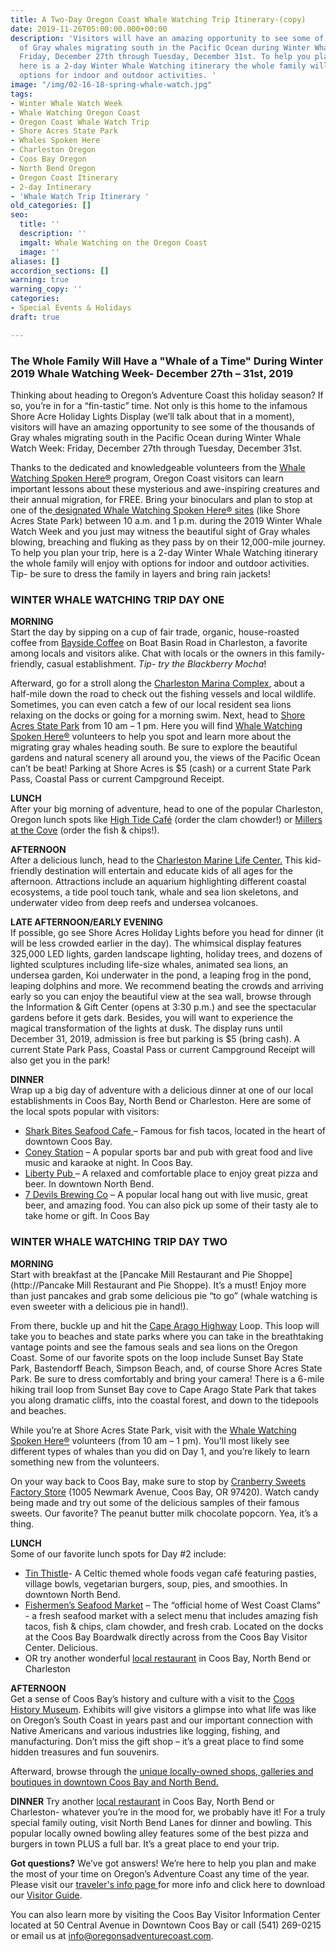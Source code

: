 ```yaml
---
title: A Two-Day Oregon Coast Whale Watching Trip Itinerary-(copy)
date: 2019-11-26T05:00:00.000+00:00
description: 'Visitors will have an amazing opportunity to see some of the thousands
  of Gray whales migrating south in the Pacific Ocean during Winter Whale Watch Week:
  Friday, December 27th through Tuesday, December 31st. To help you plan your trip,
  here is a 2-day Winter Whale Watching itinerary the whole family will enjoy with
  options for indoor and outdoor activities. '
image: "/img/02-16-18-spring-whale-watch.jpg"
tags:
- Winter Whale Watch Week
- Whale Watching Oregon Coast
- Oregon Coast Whale Watch Trip
- Shore Acres State Park
- Whales Spoken Here
- Charleston Oregon
- Coos Bay Oregon
- North Bend Oregon
- Oregon Coast Itinerary
- 2-day Intinerary
- 'Whale Watch Trip Itinerary '
old_categories: []
seo:
  title: ''
  description: ''
  imgalt: Whale Watching on the Oregon Coast
  image: ''
aliases: []
accordion_sections: []
warning: true
warning_copy: ''
categories:
- Special Events & Holidays
draft: true

---
```

### The Whole Family Will Have a "Whale of a Time" During Winter 2019 Whale Watching Week- December 27th – 31st, 2019

Thinking about heading to Oregon’s Adventure Coast this holiday season? If so, you’re in for a “fin-tastic” time. Not only is this home to the infamous Shore Acre Holiday Lights Display (we’ll talk about that in a moment), visitors will have an amazing opportunity to see some of the thousands of Gray whales migrating south in the Pacific Ocean during Winter Whale Watch Week: Friday, December 27th through Tuesday, December 31st.

Thanks to the dedicated and knowledgeable volunteers from the [Whale Watching Spoken Here®](https://oregonstateparks.org/index.cfm?do=thingstodo.dsp_whalewatching) program, Oregon Coast visitors can learn important lessons about these mysterious and awe-inspiring creatures and their annual migration, for FREE. Bring your binoculars and plan to stop at one of the[ designated Whale Watching Spoken Here® sites](https://www.google.com/maps/d/viewer?hl=en&t=m&msa=0&z=7&source=embed&ie=UTF8&mid=zweC21xpv7NQ.krK2xC0y40W4) (like Shore Acres State Park) between 10 a.m. and 1 p.m. during the 2019 Winter Whale Watch Week and you just may witness the beautiful sight of Gray whales blowing, breaching and fluking as they pass by on their 12,000-mile journey. To help you plan your trip, here is a 2-day Winter Whale Watching itinerary the whole family will enjoy with options for indoor and outdoor activities. Tip- be sure to dress the family in layers and bring rain jackets!

### WINTER WHALE WATCHING TRIP DAY ONE

**MORNING**  
Start the day by sipping on a cup of fair trade, organic, house-roasted coffee from [Bayside Coffee](https://www.facebook.com/coos.baysidecoffee) on Boat Basin Road in Charleston, a favorite among locals and visitors alike. Chat with locals or the owners in this family-friendly, casual establishment. _Tip- try the Blackberry Mocha_!

Afterward, go for a stroll along the [Charleston Marina Complex](https://www.portofcoosbay.com/marinahome), about a half-mile down the road to check out the fishing vessels and local wildlife. Sometimes, you can even catch a few of our local resident sea lions relaxing on the docks or going for a morning swim. Next, head to [Shore Acres State Park](https://oregonstateparks.org/index.cfm?do=parkPage.dsp_parkPage&parkId=68) from 10 am – 1 pm. Here you will find [Whale Watching Spoken Here®](https://oregonstateparks.org/index.cfm?do=thingstodo.dsp_whalewatching) volunteers to help you spot and learn more about the migrating gray whales heading south. Be sure to explore the beautiful gardens and natural scenery all around you, the views of the Pacific Ocean can’t be beat! Parking at Shore Acres is $5 (cash) or a current State Park Pass, Coastal Pass or current Campground Receipt.

**LUNCH**  
After your big morning of adventure, head to one of the popular Charleston, Oregon lunch spots like [High Tide Café](http://hightidecafeoregon.com/) (order the clam chowder!) or [Millers at the Cove](https://www.millersatthecove.rocks/) (order the fish & chips!).

**AFTERNOON**  
After a delicious lunch, head to the [Charleston Marine Life Center.](http://www.charlestonmarinelifecenter.com/) This kid-friendly destination will entertain and educate kids of all ages for the afternoon. Attractions include an aquarium highlighting different coastal ecosystems, a tide pool touch tank, whale and sea lion skeletons, and underwater video from deep reefs and undersea volcanoes.

**LATE AFTERNOON/EARLY EVENING**  
If possible, go see Shore Acres Holiday Lights before you head for dinner (it will be less crowded earlier in the day). The whimsical display features 325,000 LED lights, garden landscape lighting, holiday trees, and dozens of lighted sculptures including life-size whales, animated sea lions, an undersea garden, Koi underwater in the pond, a leaping frog in the pond, leaping dolphins and more. We recommend beating the crowds and arriving early so you can enjoy the beautiful view at the sea wall, browse through the Information & Gift Center (opens at 3:30 p.m.) and see the spectacular gardens before it gets dark. Besides, you will want to experience the magical transformation of the lights at dusk. The display runs until December 31, 2019, admission is free but parking is $5 (bring cash). A current State Park Pass, Coastal Pass or current Campground Receipt will also get you in the park!

**DINNER**  
Wrap up a big day of adventure with a delicious dinner at one of our local establishments in Coos Bay, North Bend or Charleston. Here are some of the local spots popular with visitors:

* [Shark Bites Seafood Cafe ](https://www.facebook.com/sharkbitesseafoodcafe/)– Famous for fish tacos, located in the heart of downtown Coos Bay.
* [Coney Station](https://www.facebook.com/ConeyStation/) – A popular sports bar and pub with great food and live music and karaoke at night. In Coos Bay.
* [Liberty Pub ](https://www.facebook.com/TheLibertyPub/)– A relaxed and comfortable place to enjoy great pizza and beer. In downtown North Bend.
* [7 Devils Brewing Co](https://www.7devilsbrewery.com/) – A popular local hang out with live music, great beer, and amazing food. You can also pick up some of their tasty ale to take home or gift. In Coos Bay

### WINTER WHALE WATCHING TRIP DAY TWO

**MORNING**  
Start with breakfast at the [Pancake Mill Restaurant and Pie Shoppe](http://Pancake Mill Restaurant and Pie Shoppe). It’s a must! Enjoy more than just pancakes and grab some delicious pie “to go” (whale watching is even sweeter with a delicious pie in hand!).

From there, buckle up and hit the [Cape Arago Highway](https://www.oregonsadventurecoast.com/tripideas/explore-the-cape-arago-beach-loop/) Loop. This loop will take you to beaches and state parks where you can take in the breathtaking vantage points and see the famous seals and sea lions on the Oregon Coast. Some of our favorite spots on the loop include Sunset Bay State Park, Bastendorff Beach, Simpson Beach, and, of course Shore Acres State Park. Be sure to dress comfortably and bring your camera! There is a 6-mile hiking trail loop from Sunset Bay cove to Cape Arago State Park that takes you along dramatic cliffs, into the coastal forest, and down to the tidepools and beaches.

While you’re at Shore Acres State Park, visit with the [Whale Watching Spoken Here®](https://oregonstateparks.org/index.cfm?do=thingstodo.dsp_whalewatching) volunteers (from 10 am – 1 pm). You’ll most likely see different types of whales than you did on Day 1, and you’re likely to learn something new from the volunteers.

On your way back to Coos Bay, make sure to stop by [Cranberry Sweets Factory Store](https://cranberrysweets.com/) (1005 Newmark Avenue, Coos Bay, OR 97420). Watch candy being made and try out some of the delicious samples of their famous sweets. Our favorite? The peanut butter milk chocolate popcorn. Yea, it’s a thing.

**LUNCH**  
Some of our favorite lunch spots for Day #2 include:

* [Tin Thistle](https://www.facebook.com/thetinthistlecafe/)- A Celtic themed whole foods vegan café featuring pasties, village bowls, vegetarian burgers, soup, pies, and smoothies. In downtown North Bend.
* [Fishermen’s Seafood Market](https://fishermensseafoodmarket.com/) – The “official home of West Coast Clams” - a fresh seafood market with a select menu that includes amazing fish tacos, fish & chips, clam chowder, and fresh crab. Located on the docks at the Coos Bay Boardwalk directly across from the Coos Bay Visitor Center. Delicious.
* OR try another wonderful [local restaurant](https://www.oregonsadventurecoast.com/dining/) in Coos Bay, North Bend or Charleston

**AFTERNOON**  
Get a sense of Coos Bay’s history and culture with a visit to the [Coos History Museum](https://cooshistory.org/). Exhibits will give visitors a glimpse into what life was like on Oregon’s South Coast in years past and our important connection with Native Americans and various industries like logging, fishing, and manufacturing. Don’t miss the gift shop – it’s a great place to find some hidden treasures and fun souvenirs.

Afterward, browse through the [unique locally-owned shops, galleries and boutiques in downtown Coos Bay and North Bend.](https://www.oregonsadventurecoast.com/shopping/)

**DINNER**
Try another [local restaurant](https://www.oregonsadventurecoast.com/dining/) in Coos Bay, North Bend or Charleston- whatever you’re in the mood for, we probably have it! For a truly special family outing, visit North Bend Lanes for dinner and bowling. This popular locally owned bowling alley features some of the best pizza and burgers in town PLUS a full bar. It’s a great place to end your trip.

**Got questions?** We’ve got answers! We’re here to help you plan and make the most of your time on Oregon’s Adventure Coast any time of the year. Please visit our [traveler's info page ](https://www.oregonsadventurecoast.com/travelers-info/ )for more info and click here to download our [Visitor Guide](https://www.oregonsadventurecoast.com/img/Oregon-Coast-Visitor-Guide.pdf).

You can also learn more by visiting the Coos Bay Visitor Information Center located at 50 Central Avenue in Downtown Coos Bay or call (541) 269-0215 or email us at [info@oregonsadventurecoast.com](mailto:info@oregonsadventurecoast.com).